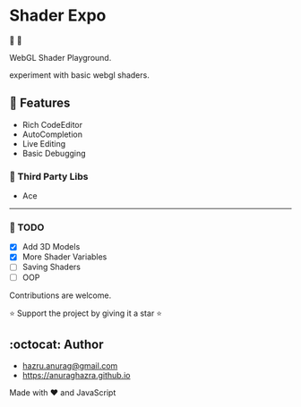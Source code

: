 # Shader Expo
:sunrise: :rainbow:

WebGL Shader Playground.

experiment with basic webgl shaders.

## :file_folder: Features
- Rich CodeEditor
- AutoCompletion
- Live Editing
- Basic Debugging


### :game_die: Third Party Libs
- Ace

-----------------

### :memo: TODO
- [x] Add 3D Models
- [x] More Shader Variables
- [ ] Saving Shaders
- [ ] OOP
 
Contributions are welcome.

:star: Support the project by giving it a star :star:

## :octocat: Author
- hazru.anurag@gmail.com
- https://anuraghazra.github.io

Made with :heart: and JavaScript